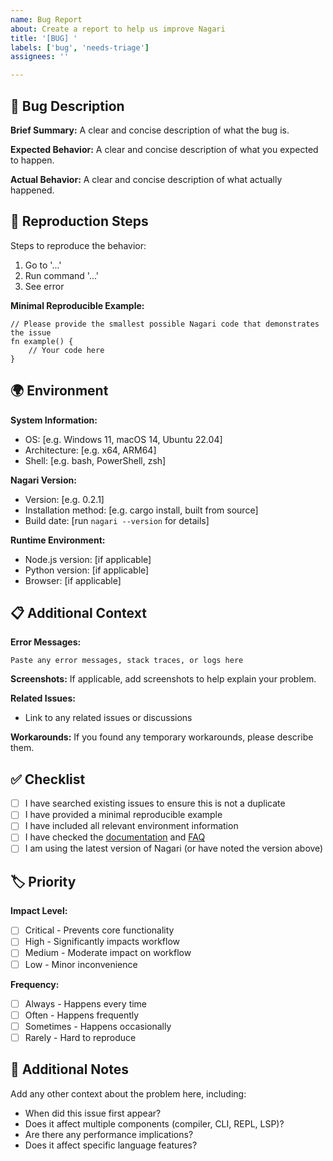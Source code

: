 ```yaml
---
name: Bug Report
about: Create a report to help us improve Nagari
title: '[BUG] '
labels: ['bug', 'needs-triage']
assignees: ''

---
```


## 🐛 Bug Description

**Brief Summary:**
A clear and concise description of what the bug is.

**Expected Behavior:**
A clear and concise description of what you expected to happen.

**Actual Behavior:**
A clear and concise description of what actually happened.

## 🔄 Reproduction Steps

Steps to reproduce the behavior:
1. Go to '...'
2. Run command '...'
3. See error

**Minimal Reproducible Example:**
```nagari
// Please provide the smallest possible Nagari code that demonstrates the issue
fn example() {
    // Your code here
}
```

## 🌍 Environment

**System Information:**
- OS: [e.g. Windows 11, macOS 14, Ubuntu 22.04]
- Architecture: [e.g. x64, ARM64]
- Shell: [e.g. bash, PowerShell, zsh]

**Nagari Version:**
- Version: [e.g. 0.2.1]
- Installation method: [e.g. cargo install, built from source]
- Build date: [run `nagari --version` for details]

**Runtime Environment:**
- Node.js version: [if applicable]
- Python version: [if applicable]
- Browser: [if applicable]

## 📋 Additional Context

**Error Messages:**
```
Paste any error messages, stack traces, or logs here
```

**Screenshots:**
If applicable, add screenshots to help explain your problem.

**Related Issues:**
- Link to any related issues or discussions

**Workarounds:**
If you found any temporary workarounds, please describe them.

## ✅ Checklist

- [ ] I have searched existing issues to ensure this is not a duplicate
- [ ] I have provided a minimal reproducible example
- [ ] I have included all relevant environment information
- [ ] I have checked the [documentation](../docs/) and [FAQ](../docs/faq.md)
- [ ] I am using the latest version of Nagari (or have noted the version above)

## 🏷️ Priority

**Impact Level:**
- [ ] Critical - Prevents core functionality
- [ ] High - Significantly impacts workflow
- [ ] Medium - Moderate impact on workflow
- [ ] Low - Minor inconvenience

**Frequency:**
- [ ] Always - Happens every time
- [ ] Often - Happens frequently
- [ ] Sometimes - Happens occasionally
- [ ] Rarely - Hard to reproduce

## 📝 Additional Notes

Add any other context about the problem here, including:
- When did this issue first appear?
- Does it affect multiple components (compiler, CLI, REPL, LSP)?
- Are there any performance implications?
- Does it affect specific language features?

